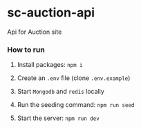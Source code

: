 # sc-auction-api
Api for Auction site

### How to run
1. Install packages:
```npm i```

2. Create an `.env` file (clone `.env.example`)

3. Start `Mongodb` and `redis` locally

4. Run the seeding command:
```npm run seed```

5. Start the server:
```npm run dev```
